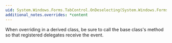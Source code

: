```yaml
---
uid: System.Windows.Forms.TabControl.OnDeselecting(System.Windows.Forms.TabControlCancelEventArgs)
additional_notes.overrides: *content
---
```


<p>When overriding <xref href="System.Windows.Forms.TabControl.OnDeselecting(System.Windows.Forms.TabControlCancelEventArgs)"></xref> in a derived class, be sure to call the base class's <xref href="System.Windows.Forms.TabControl.OnDeselecting(System.Windows.Forms.TabControlCancelEventArgs)"></xref> method so that registered delegates receive the event.</p>



